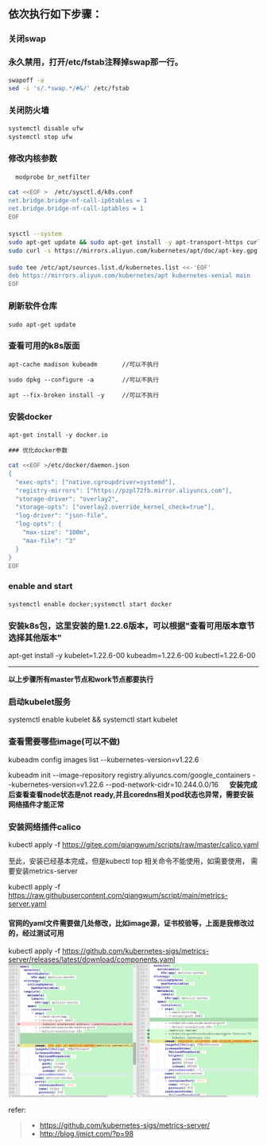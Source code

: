   ## 依次执行如下步骤：
  ### 关闭swap
  
  ### 永久禁用，打开/etc/fstab注释掉swap那一行。
  ```sh
  swapoff -a
  sed -i 's/.*swap.*/#&/' /etc/fstab
  ```
  ### 关闭防火墙
  ```sh
  systemctl disable ufw
  systemctl stop ufw
  ```
  ### 修改内核参数
`  modprobe br_netfilter`
```sh
cat <<EOF >  /etc/sysctl.d/k8s.conf
net.bridge.bridge-nf-call-ip6tables = 1
net.bridge.bridge-nf-call-iptables = 1
EOF

sysctl --system
sudo apt-get update && sudo apt-get install -y apt-transport-https curl
sudo curl -s https://mirrors.aliyun.com/kubernetes/apt/doc/apt-key.gpg | sudo apt-key add -

sudo tee /etc/apt/sources.list.d/kubernetes.list <<-'EOF'
deb https://mirrors.aliyun.com/kubernetes/apt kubernetes-xenial main
EOF
```
  ### 刷新软件仓库
  `sudo apt-get update`
  ### 查看可用的k8s版面
  `apt-cache madison kubeadm       //可以不执行`

  `sudo dpkg --configure -a        //可以不执行`
  
  `apt --fix-broken install -y     //可以不执行`
  ### 安装docker
  `apt-get install -y docker.io`

 
    ### 优化docker参数
```sh
cat <<EOF >/etc/docker/daemon.json
{
  "exec-opts": ["native.cgroupdriver=systemd"],
  "registry-mirrors": ["https://pzpl72fb.mirror.aliyuncs.com"],
  "storage-driver": "overlay2",
  "storage-opts": ["overlay2.override_kernel_check=true"],
  "log-driver": "json-file",
  "log-opts": {
    "max-size": "100m",
    "max-file": "3"
  }
}
EOF
```
  
  
### enable and start 
`systemctl enable docker;systemctl start docker`
  ### 安装k8s包，这里安装的是1.22.6版本，可以根据"查看可用版本章节选择其他版本"
  apt-get install -y kubelet=1.22.6-00 kubeadm=1.22.6-00 kubectl=1.22.6-00   
  
- - -
  
__以上步骤所有master节点和work节点都要执行__
  
  ### 启动kubelet服务
  systemctl enable kubelet && systemctl start kubelet
  ### 查看需要哪些image(可以不做)
  kubeadm config images list --kubernetes-version=v1.22.6   

  kubeadm init  --image-repository registry.aliyuncs.com/google_containers --kubernetes-version=v1.22.6   --pod-network-cidr=10.244.0.0/16
　
  __安装完成后查看查看node状态是not ready,并且coredns相关pod状态也异常，需要安装网络插件才能正常__
  ### 安装网络插件calico
  kubectl apply -f https://gitee.com/qiangwum/scripts/raw/master/calico.yaml
  
  
  
  至此，安装已经基本完成，但是kubectl top 相关命令不能使用，如需要使用，
  需要安装metrics-server
  
  kubectl apply -f https://raw.githubusercontent.com/qiangwum/script/main/metrics-server.yaml
  
  
  #### 官网的yaml文件需要做几处修改，比如image源，证书校验等，上面是我修改过的，经过测试可用
  kubectl apply -f https://github.com/kubernetes-sigs/metrics-server/releases/latest/download/components.yaml
  ![yaml差异](https://github.com/qiangwum/PicGo_img/blob/master/Snipaste_2022-02-16_15-43-20.png?raw=true)
  
  
  
  refer:
  > * https://github.com/kubernetes-sigs/metrics-server/
  > * http://blog.ljmict.com/?p=98
  
